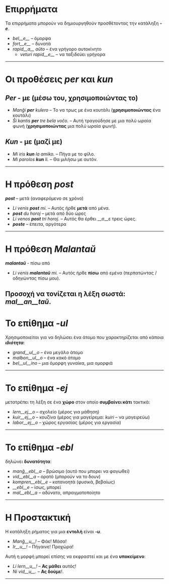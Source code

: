 # __Επιρρήματα__

Τα επιρρήματα μπορούν να δημιουργηθούν προσθέτοντας την κατάληξη *__-e__*.

- *bel__e__*   – όμορφα
- *fort__e__*  – δυνατά
- *rapid__a__ aŭto*   – ένα γρήγορο αυτοκίνητο
	- *veturi rapid__e__*   – να ταξιδεύει γρήγορα

---
# Οι προθέσεις *__per__* και *__kun__*

## *__Per__* - με (μέσω του, χρησιμοποιώντας το)

- *Manĝi __per__ kulero* – Το να τρως με ένα κουτάλι (__χρησιμοποιώντας__ ένα κουτάλι)
- *Ŝi kantis __per__ tre bela voĉo.* – Αυτή τραγούδησε με μια πολύ ωραία φωνή (__χρησιμοποιώντας__ μια πολύ ωραία φωνή).
 
## *__Kun__* - με (μαζί με)        

- *Mi iris __kun__ la amiko.*    – Πήγα με το φίλο.
- *Mi parolos __kun__ li.*       – Θα μιλήσω με αυτόν.


---
# Η πρόθεση *__post__*

*__post__* – μετά (αναφερόμενο σε χρόνο)

- *Li venis __post__ mi.*   – Αυτός ήρθε __μετά__ από μένα.
- *__post__ du horoj* – μετά από δύο ώρες
- *Li venos __post__ tri horoj.* – Αυτός θα έρθει __σ__ε τρεις ώρες.
- *__poste__* – έπειτα, αργότερα

---
# Η πρόθεση *__Malantaŭ__*

*__malantaŭ__* - πίσω από

- *Li venis __malantaŭ__ mi.* – Αυτός ήρθε __πίσω__ από εμένα (περπατώντας / οδηγώντας πίσω μου).

Προσοχή να τονίζεται η λέξη σωστά: *mal__an__taŭ*.
--- 
# Το επίθημα *__-ul__*

Χρησιμοποιείται για να δηλώσει ένα άτομο που χαρακτηρίζεται από κάποια *__ιδιότητα__*:

- *grand__ul__o*  – ένα μεγάλο άτομο
- *malbon__ul__o* – ένα κακό άτομο
- *bel__ul__ino*  – μια όμορφη γυναίκα, μια ομορφιά

 
---
# Το επίθημα *__-ej__*

μετατρέπει τη λέξη σε ένα __χώρο__ στον οποίο __συμβαίνει κάτι__ τακτικά:

- *lern__ej__o*  – σχολείο (μέρος για μάθηση)
- *kuir__ej__o*  – κουζίνα (μέρος για μαγείρεμα: *kuiri* – να μαγειρεύω)
- *labor__ej__o* – χώρος εργασίας (μέρος για εργασία)
 
---
# Το επίθημα *__-ebl__*

δηλώνει __δυνατότητα__:

- *manĝ__ebl__a* – βρώσιμο (αυτό που μπορει να φαγωθεί)
- *vid__ebl__a* – ορατό (μπορούν να το δουν)
- *kompren__ebl__e* – κατανοητά (φυσικά, βεβαίως)
- *__ebl__e* – ίσως, μπορεί
- *mal__ebl__a* – αδύνατο, απραγματοποίητο

---
# __Η Προστακτική__

Η κατάληξη ρήματος για μια __εντολή__ είναι *__-u__*.

- *Manĝ__u__!*   – Φάε! Μάσα!
- *Ir__u__!*   – Πήγαινε! Προχώρα!

Αυτή η μορφή μπορεί επίσης να εκφραστεί και με ένα __υποκείμενο__:

- *Li lern__u__!* – __Ας μάθει__ αυτός!
- *Ni vid__u__.*  – __Ας δούμε__!.
--- 
